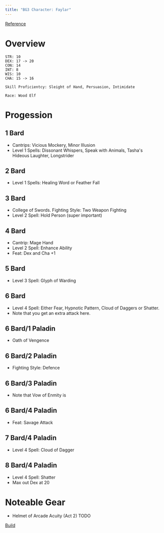 ```yaml
---
title: "BG3 Character: Faylar"
---
```


<!--more-->

[Reference](https://www.youtube.com/watch?v=j7qy24B6b68)

# Overview

```
STR: 10 
DEX: 17 -> 20
CON: 14
INT: 8
WIS: 10
CHA: 15 -> 16

Skill Proficientcy: Sleight of Hand, Persuasion, Intimidate

Race: Wood Elf
```

# Progession

## 1 Bard
* Cantrips: Vicious Mockery, Minor Illusion
* Level 1 Spells: Dissonant Whispers, Speak with Animals, Tasha's Hideous Laughter, Longstrider

## 2 Bard
* Level 1 Spells: Healing Word or Feather Fall

## 3 Bard
* College of Swords. Fighting Style: Two Weapon Fighting
* Level 2 Spell: Hold Person (super important)


## 4 Bard
* Cantrip: Mage Hand
* Level 2 Spell: Enhance Ability
* Feat: Dex and Cha +1


## 5 Bard
* Level 3 Spell: Glyph of Warding


## 6 Bard
* Level 4 Spell: Either Fear, Hypnotic Pattern, Cloud of Daggers or Shatter.
* Note that you get an extra attack here.

## 6 Bard/1 Paladin
* Oath of Vengence

## 6 Bard/2 Paladin
* Fighting Style: Defence

## 6 Bard/3 Paladin
* Note that Vow of Enmity is 

## 6 Bard/4 Paladin
* Feat: Savage Attack

## 7 Bard/4 Paladin
* Level 4 Spell: Cloud of Dagger

## 8 Bard/4 Paladin
* Level 4 Spell: Shatter
* Max out Dex at 20

# Noteable Gear

* Helmet of Arcade Acuity (Act 2)
TODO

[Build](https://www.reddit.com/r/BG3Builds/comments/18pxoy9/honor_mode_102_smite_swords_bard_ssb_complete/)

